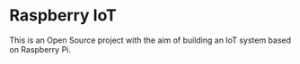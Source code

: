 # Raspberry IoT

This is an Open Source project with the aim of building an IoT system based on
Raspberry Pi.
